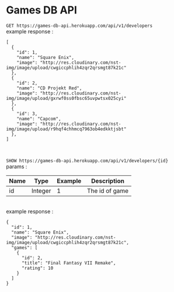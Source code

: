 # Games DB API

```GET https://games-db-api.herokuapp.com/api/v1/developers```
<br />
example response :
```
[
  {
    "id": 1,
    "name": "Square Enix",
    "image": "http://res.cloudinary.com/nst-img/image/upload/cwgiccphlih4zqr2qrsmgt87k21c"
  },
  {
    "id": 2,
    "name": "CD Projekt Red",
    "image": "http://res.cloudinary.com/nst-img/image/upload/gxrwf0ss0fbsc65uvpwtsx025cyi"
  },
  {
    "id": 3,
    "name": "Capcom",
    "image": "http://res.cloudinary.com/nst-img/image/upload/r9hqf4chhmcq7963ob4edkktjsbt"
  },
]
```
<br />

```SHOW https://games-db-api.herokuapp.com/api/v1/developers/{id}```
<br/>
params :

| Name | Type | Example | Description |
| ------ | ----- | ----- | ----- |
| id | Integer | 1 | The id of game |

<br />
example response :

```
{
  "id": 1,
  "name": "Square Enix",
  "image": "http://res.cloudinary.com/nst-img/image/upload/cwgiccphlih4zqr2qrsmgt87k21c",
  "games": [
    {
      "id": 2,
      "title": "Final Fantasy VII Remake",
      "rating": 10
    }
  ]
}
```

